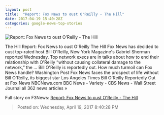 ```yaml
---
layout: post
title:  "Report: Fox News to oust O'Reilly - The Hill"
date: 2017-04-19 15:40:28Z
categories: google-news-top-stories
---
```


![Report: Fox News to oust O'Reilly - The Hill](http://thehill.com/sites/default/files/article_images/oreillybill04072017getty_0.jpg)

The Hill Report: Fox News to oust O'Reilly The Hill Fox News has decided to oust top-rated host Bill O'Reilly, New York Magazine's Gabriel Sherman reported Wednesday. Top network execs are in talks about how to end their relationship with O'Reilly “without causing collateral damage to the network,” the ... Bill O'Reilly is reportedly out. How much turmoil can Fox News handle? Washington Post Fox News faces the prospect of life without Bill O'Reilly, its biggest star Los Angeles Times Bill O'Reilly Reportedly Out at Fox News NBCNews.com BBC News - Variety - CBS News - Wall Street Journal all 362 news articles »


Full story on F3News: [Report: Fox News to oust O'Reilly - The Hill](http://www.f3nws.com/n/hEU3sE)

> Posted on: Wednesday, April 19, 2017 8:40:28 PM
